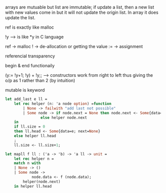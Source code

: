 arrays are mutuable but list are immutable; if update a list, then a new list with new values come in
but it will not update the origin list. In array it does update the list.

ref is exactly like malloc

!y --> is like *y in C language

ref -> malloc
! -> de-allocation or getting the value
:= -> assignment

referencial transparency

begin & end functionaily

(y:= !y+1; !y) + !y;; --> constructors work from right to left thus giving the o/p as 1 rather than 2 (by intuition)

mutable is keyword


```ocaml
let add_last e ll =
    let rec helper (n: 'a node option) =function
        | None -> failwith "add last not possible"
        | Some node -> if node.next = None then node.next <- Some{data=e; next=None}
                else helper node.next 
    in
    if ll.size = 0
    then ll.head <- Some{data=e; next=None} 
    else helper ll.head
    ;
    ll.size <- ll.size+1;
```

```ocaml
let mapll f ll : ('a -> 'b) -> 'a ll -> unit =
    let rec helper n =
    match n with
    | None -> ()
    | Some node ->
            node.data <- f (node.data); 
        helper(node.next)
    in helper ll.head
```